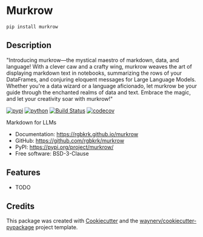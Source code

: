 # Murkrow

```
pip install murkrow
```

## Description

"Introducing murkrow—the mystical maestro of markdown, data, and language! With a clever caw and a crafty wing, murkrow weaves the art of displaying markdown text in notebooks, summarizing the rows of your DataFrames, and conjuring eloquent messages for Large Language Models. Whether you're a data wizard or a language aficionado, let murkrow be your guide through the enchanted realms of data and text. Embrace the magic, and let your creativity soar with murkrow!"

[![pypi](https://img.shields.io/pypi/v/murkrow.svg)](https://pypi.org/project/murkrow/)
[![python](https://img.shields.io/pypi/pyversions/murkrow.svg)](https://pypi.org/project/murkrow/)
[![Build Status](https://github.com/rgbkrk/murkrow/actions/workflows/dev.yml/badge.svg)](https://github.com/rgbkrk/murkrow/actions/workflows/dev.yml)
[![codecov](https://codecov.io/gh/rgbkrk/murkrow/branch/main/graphs/badge.svg)](https://codecov.io/github/rgbkrk/murkrow)

Markdown for LLMs

-   Documentation: <https://rgbkrk.github.io/murkrow>
-   GitHub: <https://github.com/rgbkrk/murkrow>
-   PyPI: <https://pypi.org/project/murkrow/>
-   Free software: BSD-3-Clause

## Features

-   TODO

## Credits

This package was created with [Cookiecutter](https://github.com/audreyr/cookiecutter) and the [waynerv/cookiecutter-pypackage](https://github.com/waynerv/cookiecutter-pypackage) project template.
